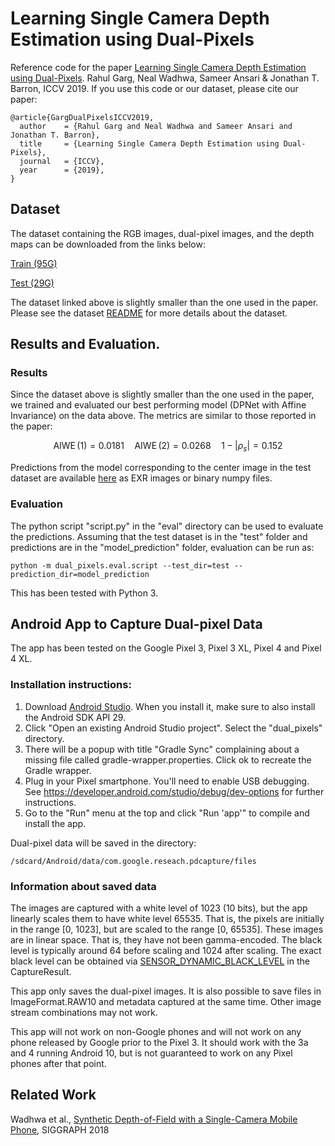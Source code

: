 # Learning Single Camera Depth Estimation using Dual-Pixels

Reference code for the paper [Learning Single Camera Depth Estimation using Dual-Pixels](https://arxiv.org/abs/1904.05822).
Rahul Garg, Neal Wadhwa, Sameer Ansari & Jonathan T. Barron, ICCV 2019. If you use this code or our dataset, please cite our paper:
```
@article{GargDualPixelsICCV2019,
  author    = {Rahul Garg and Neal Wadhwa and Sameer Ansari and Jonathan T. Barron},
  title     = {Learning Single Camera Depth Estimation using Dual-Pixels},
  journal   = {ICCV},
  year      = {2019},
}
```


## Dataset

The dataset containing the RGB images, dual-pixel images, and the depth maps
can be downloaded from the links below:

[Train (95G)](https://storage.googleapis.com/iccv2019-data/train.tgz)

[Test (29G)](https://storage.googleapis.com/iccv2019-data/test.tgz)

The dataset linked above is slightly smaller than the one used in the paper.
Please see the dataset [README](https://storage.googleapis.com/iccv2019-data/README.pdf) for more details about the dataset.

## Results and Evaluation.

### Results
Since the dataset above is slightly smaller than the one used in the paper,
we trained and evaluated our best performing model (DPNet with Affine
Invariance) on the data above. The metrics are similar to those reported in the
paper:

$$ \operatorname{AIWE}(1) = 0.0181 \quad \operatorname{AIWE}(2) = 0.0268 \quad 1 - |\rho_s| = 0.152 $$

Predictions from the model corresponding to the center image in the test dataset
are available [here](https://storage.googleapis.com/iccv2019-data/model_prediction.tgz) as EXR images or binary numpy files.

### Evaluation

The python script "script.py" in the "eval" directory can be used to evaluate
the predictions. Assuming that the test dataset is in the "test" folder and
predictions are in the "model_prediction" folder, evaluation can be run as:

```
python -m dual_pixels.eval.script --test_dir=test --prediction_dir=model_prediction
```
This has been tested with Python 3.

## Android App to Capture Dual-pixel Data

The app has been tested on the Google Pixel 3, Pixel 3 XL, Pixel 4 and Pixel 4 XL.

### Installation instructions:

1. Download [Android Studio](https://developer.android.com/studio). When you install it, make sure to also install the Android SDK API 29.
2. Click "Open an existing Android Studio project". Select the "dual_pixels" directory.
3. There will be a popup with title "Gradle Sync" complaining about a missing file called gradle-wrapper.properties. Click ok to recreate the Gradle wrapper.
4. Plug in your Pixel smartphone. You'll need to enable USB debugging. See
https://developer.android.com/studio/debug/dev-options for further instructions.
5. Go to the "Run" menu at the top and click "Run 'app'" to compile and install the app.

Dual-pixel data will be saved in the directory:
```
/sdcard/Android/data/com.google.reseach.pdcapture/files
```

### Information about saved data

The images are captured with a white level of 1023 (10 bits), but the app
linearly scales them to have white level 65535. That is, the pixels are
initially in the range \[0, 1023\], but are scaled to the range \[0, 65535\].
These images are in linear space. That is, they have not been gamma-encoded. The
black level is typically around 64 before scaling and 1024 after scaling. The
exact black level can be obtained via [SENSOR_DYNAMIC_BLACK_LEVEL](https://developer.android.com/reference/android/hardware/camera2/CaptureResult.html#SENSOR_DYNAMIC_BLACK_LEVEL) in the CaptureResult.

This app only saves the dual-pixel images. It is also possible to save files in
ImageFormat.RAW10 and metadata captured at the same time. Other image stream
combinations may not work.

This app will not work on non-Google phones and will not work on any phone
released by Google prior to the Pixel 3. It should work with the 3a and 4
running Android 10, but is not guaranteed to work on any Pixel phones after that
point.


## Related Work
Wadhwa et al., [Synthetic Depth-of-Field with a Single-Camera Mobile Phone](https://arxiv.org/abs/1806.04171),
SIGGRAPH 2018


